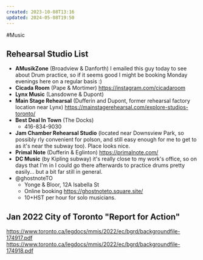 ```yaml
---
created: 2023-10-08T13:16
updated: 2024-05-08T19:50
---
```

#Music 
## Rehearsal Studio List
- **AMusikZone** (Broadview & Danforth) I emailed this guy today to see about Drum practice, so if it seems good I might be booking Monday evenings here on a regular basis :)
- **Cicada Room** (Pape & Mortimer) https://instagram.com/cicadaroom
- **Lynx Music** (Lansdowne & Dupont)
- **Main Stage Rehearsal** (Dufferin and Dupont, former rehearsal factory location near Lynx) https://mainstagerehearsal.com/explore-studios-toronto/
- **Best Deal In Town** (The Docks)
	- 416-834-9030
- **Jam Chamber Rehearsal Studio** (located near Downsview Park, so possibly rly convenient for polson, and still easy enough for me to get to as it's near the subway too).  Place looks nice.
- **Primal Note** (Dufferin & Eglinton) https://primalnote.com/
- **DC Music** (by Kipling subway) it's really close to my work's office, so on days that I'm in I could go there afterwards to practice drums pretty easily... but a bit far still in general.
- @ghostnoteTO
	- Yonge & Bloor, 12A Isabella St
	- Online booking https://ghostnoteto.square.site/
	- 10+HST per hour for solo musicians.
## Jan 2022 City of Toronto "Report for Action"
https://www.toronto.ca/legdocs/mmis/2022/ec/bgrd/backgroundfile-174917.pdf
https://www.toronto.ca/legdocs/mmis/2022/ec/bgrd/backgroundfile-174918.pdf
